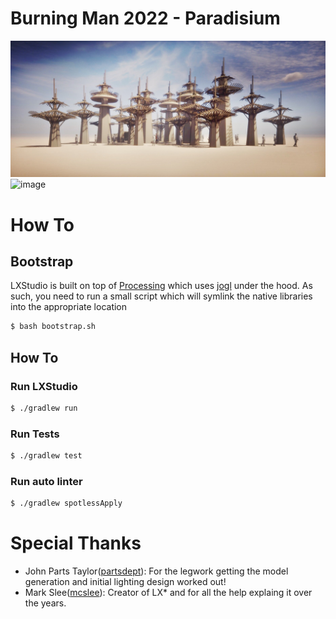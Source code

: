 # Burning Man 2022 - Paradisium
![](docs/assets/paradisium.jpg)
![image](https://user-images.githubusercontent.com/4576814/180364483-1789628d-f849-4a53-93ef-6188105ae73f.png)


# How To 

## Bootstrap
LXStudio is built on top of [Processing](https://processing.org/) which uses [jogl](https://jogamp.org/jogl/www/) under the hood. As such, you need to run a small script which will symlink the native libraries into the appropriate location

```sh
$ bash bootstrap.sh
```

## How To

### Run LXStudio
```sh
$ ./gradlew run
```

### Run Tests
```sh
$ ./gradlew test
```

### Run auto linter
```sh
$ ./gradlew spotlessApply
```

# Special Thanks
- John Parts Taylor([partsdept](https://github.com/partsdept)): For the legwork getting the model generation and initial lighting design worked out!
- Mark Slee([mcslee](https://github.com/mcslee)): Creator of LX* and for all the help explaing it over the years.
